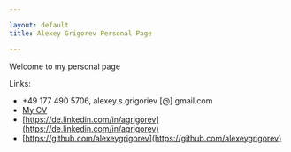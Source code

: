 ```yaml
---

layout: default
title: Alexey Grigorev Personal Page

---
```



Welcome to my personal page

Links:

- +49 177 490 5706, alexey.s.grigoriev [@] gmail.com
- [My CV](http://0agr.ru/blog/cv)
- [https://de.linkedin.com/in/agrigorev](https://de.linkedin.com/in/agrigorev)
- [https://github.com/alexeygrigorev](https://github.com/alexeygrigorev)
